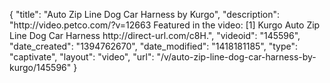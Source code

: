 {
    "title": "Auto Zip Line Dog Car Harness by Kurgo",
    "description": "http:\/\/video.petco.com\/?v=12663 Featured in the video: [1] Kurgo Auto Zip Line Dog Car Harness http:\/\/direct-url.com\/c8H.",
    "videoid": "145596",
    "date_created": "1394762670",
    "date_modified": "1418181185",
    "type": "captivate",
    "layout": "video",
    "url": "\/v\/auto-zip-line-dog-car-harness-by-kurgo\/145596"
}
